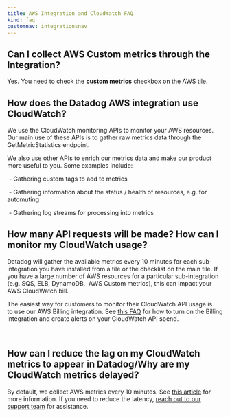 ```yaml
---
title: AWS Integration and CloudWatch FAQ
kind: faq
customnav: integrationsnav
---
```


## Can I collect AWS Custom metrics through the Integration?

Yes. You need to check the **custom metrics** checkbox on the AWS tile.


## How does the Datadog AWS integration use CloudWatch?

We use the CloudWatch monitoring APIs to monitor your AWS resources. Our main use of these APIs is to gather raw metrics data through the GetMetricStatistics endpoint.

We also use other APIs to enrich our metrics data and make our product more useful to you. Some examples include:

 - Gathering custom tags to add to metrics

 - Gathering information about the status / health of resources, e.g. for automuting

 - Gathering log streams for processing into metrics

## How many API requests will be made? How can I monitor my CloudWatch usage?

Datadog will gather the available metrics every 10 minutes for each sub-integration you have installed from a tile or the checklist on the main tile. If you have a large number of AWS resources for a particular sub-integration (e.g. SQS, ELB, DynamoDB,  AWS Custom metrics), this can impact your AWS CloudWatch bill. 

The easiest way for customers to monitor their CloudWatch API usage is to use our AWS Billing integration. See [this FAQ](/integrations/faq/using-datadog-s-aws-billing-integration-to-monitor-your-cloudwatch-usage) for how to turn on the Billing integration and create alerts on your CloudWatch API spend.

 

## How can I reduce the lag on my CloudWatch metrics to appear in Datadog/Why are my CloudWatch metrics delayed?

By default, we collect AWS metrics every 10 minutes. See [this article](/integrations/faq/are-my-aws-cloudwatch-metrics-delayed) for more information. If you need to reduce the latency, [reach out to our support team](/help) for assistance.

  